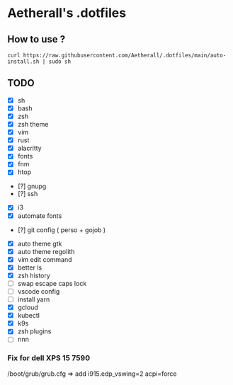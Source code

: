 # Aetherall's .dotfiles

## How to use ?

```
curl https://raw.githubusercontent.com/Aetherall/.dotfiles/main/auto-install.sh | sudo sh
```

## TODO

- [x] sh
- [x] bash
- [x] zsh
- [x] zsh theme
- [x] vim
- [x] rust
- [x] alacritty
- [x] fonts
- [x] fnm
- [x] htop
- [?] gnupg
- [?] ssh
- [x] i3
- [x] automate fonts
- [?] git config ( perso + gojob )
- [x] auto theme gtk
- [x] auto theme regolith
- [x] vim edit command
- [x] better ls
- [x] zsh history
- [ ] swap escape caps lock
- [ ] vscode config
- [ ] install yarn
- [x] gcloud
- [x] kubectl
- [x] k9s
- [x] zsh plugins
- [ ] nnn

### Fix for dell XPS 15 7590
/boot/grub/grub.cfg => add i915.edp_vswing=2 acpi=force